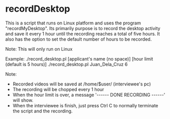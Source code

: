 recordDesktop
=============

This is a script that runs on Linux platform and uses the program "recordMyDesktop". Its primarily purpose is to record the desktop activity and save it every 1 hour until the recording reaches a total of five hours. It also has the option to set the default number of hours to be recorded.

Note: This will only run on Linux 

Example:
./record_desktop.pl [applicant's name (no space)] [hour limit (default is 5 hours)]
./record_desktop.pl Juan_Dela_Cruz 6

Note:
* Recorded videos will be saved at /home/$user/ (interviewee's pc)
* The recording will be chopped every 1 hour
* When the hour limit is over, a message '------ DONE RECORDING ------' will show.
* When the interviewee is finish, just press Ctrl C to normally terminate the script and the recording.
